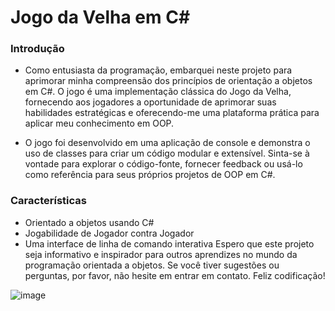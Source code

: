 # Jogo da Velha em C#
### Introdução
- Como entusiasta da programação, embarquei neste projeto para aprimorar minha compreensão dos princípios de orientação a objetos em C#. O jogo é uma implementação clássica do Jogo da Velha, fornecendo aos jogadores a oportunidade de aprimorar suas habilidades estratégicas e oferecendo-me uma plataforma prática para aplicar meu conhecimento em OOP.

- O jogo foi desenvolvido em uma aplicação de console e demonstra o uso de classes para criar um código modular e extensível. Sinta-se à vontade para explorar o código-fonte, fornecer feedback ou usá-lo como referência para seus próprios projetos de OOP em C#.

### Características
- Orientado a objetos usando C#
- Jogabilidade de Jogador contra Jogador
- Uma interface de linha de comando interativa
Espero que este projeto seja informativo e inspirador para outros aprendizes no mundo da programação orientada a objetos. Se você tiver sugestões ou perguntas, por favor, não hesite em entrar em contato. Feliz codificação!

![image](https://github.com/profluancorreia/JogoDaVelha/assets/119969981/cf4a9cf6-c9ae-4bc6-9141-18a3448d852c)
